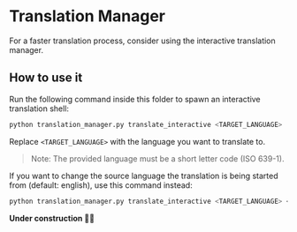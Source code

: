 # Translation Manager

For a faster translation process, consider using the interactive translation manager.

## How to use it

Run the following command inside this folder to spawn an interactive translation shell:

```bash
python translation_manager.py translate_interactive <TARGET_LANGUAGE>
```

Replace `<TARGET_LANGUAGE>` with the language you want to translate to.

> Note: The provided language must be a short letter code (ISO 639-1).

If you want to change the source language the translation is being started from (default: english), use this command instead:

```bash
python translation_manager.py translate_interactive <TARGET_LANGUAGE> <SOURCE_LANGUAGE>
```

**Under construction 🚧👷**
